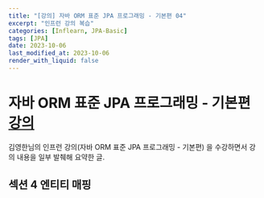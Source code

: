 ```yaml
---
title: "[강의] 자바 ORM 표준 JPA 프로그래밍 - 기본편 04"
excerpt: "인프런 강의 복습"
categories: [Inflearn, JPA-Basic]
tags: [JPA]
date: 2023-10-06
last_modified_at: 2023-10-06
render_with_liquid: false
---
```

# 자바 ORM 표준 JPA 프로그래밍 - 기본편 [강의](https://www.inflearn.com/course/ORM-JPA-Basic/dashboard)

김영한님의 인프런 강의(자바 ORM 표준 JPA 프로그래밍 - 기본편) 을 수강하면서 강의 내용을 일부 발췌해 요약한 글.

## **섹션 4** 엔티티 매핑

